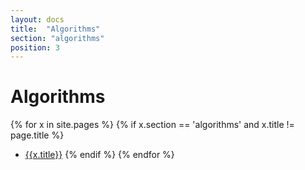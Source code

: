 ```yaml
---
layout: docs
title:  "Algorithms"
section: "algorithms"
position: 3
---
```

# Algorithms 

{% for x in site.pages %}
  {% if x.section == 'algorithms' and x.title != page.title %}
- [{{x.title}}]({{site.baseurl}}{{x.url}})
  {% endif %}
{% endfor %}
